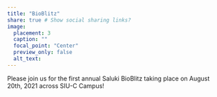 ```yaml
---
title: "BioBlitz"
share: true # Show social sharing links?
image:
  placement: 3
  caption: ""
  focal_point: "Center"
  preview_only: false
  alt_text: 
---
```




Please join us for the first annual Saluki BioBlitz taking place on August 20th, 2021 across SIU-C Campus! 

